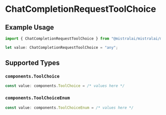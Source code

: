 # ChatCompletionRequestToolChoice

## Example Usage

```typescript
import { ChatCompletionRequestToolChoice } from "@mistralai/mistralai/models/components";

let value: ChatCompletionRequestToolChoice = "any";
```

## Supported Types

### `components.ToolChoice`

```typescript
const value: components.ToolChoice = /* values here */
```

### `components.ToolChoiceEnum`

```typescript
const value: components.ToolChoiceEnum = /* values here */
```

